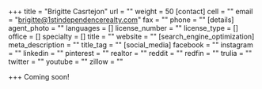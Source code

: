 +++
title = "Brigitte Casrtejon"
url = ""
weight = 50
[contact]
cell = ""
email = "brigitte@1stindependencerealty.com"
fax = ""
phone = ""
[details]
agent_photo = ""
languages = []
license_number = ""
license_type = []
office = []
specialty = []
title = ""
website = ""
[search_engine_optimization]
meta_description = ""
title_tag = ""
[social_media]
facebook = ""
instagram = ""
linkedin = ""
pinterest = ""
realtor = ""
reddit = ""
redfin = ""
trulia = ""
twitter = ""
youtube = ""
zillow = ""

+++
Coming soon!